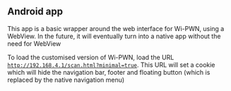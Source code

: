 ## Android app

This app is a basic wrapper around the web interface for Wi-PWN, using a WebView. In the future, it will eventually turn into a native app without the need for WebView

To load the customised version of Wi-PWN, load the URL [`http://192.168.4.1/scan.html?minimal=true`](http://192.168.4.1/scan.html?minimal=true). This URL will set a cookie which will hide the navigation bar, footer and floating button (which is replaced by the native navigation menu)
